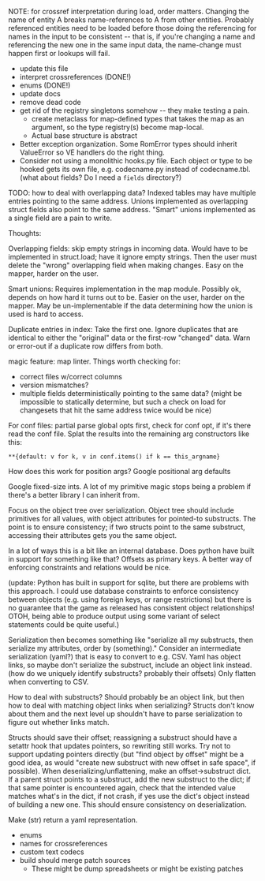 NOTE: for crossref interpretation during load, order matters. Changing
the name of entity A breaks name-references to A from other entities.
Probably referenced entities need to be loaded before those doing the
referencing for names in the input to be consistent -- that is, if
you're changing a name and referencing the new one in the same input
data, the name-change must happen first or lookups will fail.


* update this file
* interpret crossreferences (DONE!)
* enums (DONE!)
* update docs
* remove dead code
* get rid of the registry singletons somehow -- they make testing a
  pain.
  * create metaclass for map-defined types that takes the map as an
    argument, so the type registry(s) become map-local.
  * Actual base structure is abstract
* Better exception organization. Some RomError types should inherit
  ValueError so VE handlers do the right thing.
* Consider not using a monolithic hooks.py file. Each object or type to
  be hooked gets its own file, e.g. codecname.py instead of
  codecname.tbl. (what about fields? Do I need a `fields` directory?)

TODO: how to deal with overlapping data? Indexed tables may have
multiple entries pointing to the same address. Unions implemented as
overlapping struct fields also point to the same address. "Smart"
unions implemented as a single field are a pain to write.

Thoughts:

Overlapping fields: skip empty strings in incoming data. Would have
to be implemented in struct.load; have it ignore empty strings. Then
the user must delete the "wrong" overlapping field when making
changes. Easy on the mapper, harder on the user.

Smart unions: Requires implementation in the map module. Possibly
ok, depends on how hard it turns out to be. Easier on the user,
harder on the mapper. May be un-implementable if the data
determining how the union is used is hard to access.

Duplicate entries in index: Take the first one. Ignore duplicates
that are identical to either the "original" data or the first-row
"changed" data. Warn or error-out if a duplicate row differs from
both.

magic feature: map linter. Things worth checking for:

* correct files w/correct columns
* version mismatches?
* multiple fields deterministically pointing to the same data? (might be
  impossible to statically determine, but such a check on load for
  changesets that hit the same address twice would be nice)

For conf files: partial parse global opts first, check for conf opt, if it's
there read the conf file. Splat the results into the remaining arg
constructors like this: 

    **{default: v for k, v in conf.items() if k == this_argname}

How does this work for position args? Google positional arg defaults

Google fixed-size ints. A lot of my primitive magic stops being a problem if
there's a better library I can inherit from.

Focus on the object tree over serialization. Object tree should include
primitives for all values, with object attributes for pointed-to substructs.
The point is to ensure consistency; if two structs point to the same
substruct, accessing their attributes gets you the same object.

In a lot of ways this is a bit like an internal database. Does python have
built in support for something like that? Offsets as primary keys. A better
way of enforcing constraints and relations would be nice.

(update: Python has built in support for sqlite, but there are problems with
this approach. I could use database constraints to enforce consistency between
objects (e.g. using foreign keys, or range restrictions) but there is no
guarantee that the game as released has consistent object relationships! OTOH,
being able to produce output using some variant of select statements could be
quite useful.)

Serialization then becomes something like "serialize all my substructs, then
serialize my attributes, order by (something)." Consider an intermediate
serialization (yaml?) that is easy to convert to e.g. CSV. Yaml has object
links, so maybe don't serialize the substruct, include an object link instead.
(how do we uniquely identify substructs? probably their offsets) Only flatten
when converting to CSV.

How to deal with substructs? Should probably be an object link, but then how
to deal with matching object links when serializing? Structs don't know about
them and the next level up shouldn't have to parse serialization to figure out
whether links match.

Structs should save their offset; reassigning a substruct should have a
setattr hook that updates pointers, so rewriting still works. Try not to
support updating pointers directly (but "find object by offset" might be a
good idea, as would "create new substruct with new offset in safe space", if
possible). When deserializing/unflattening, make an offset->substruct dict. If
a parent struct points to a substruct, add the new substruct to the dict; if
that same pointer is encountered again, check that the intended value matches
what's in the dict, if not crash, if yes use the dict's object instead of
building a new one. This should ensure consistency on deserialization.

Make (str) return a yaml representation.

* enums
* names for crossreferences
* custom text codecs
* build should merge patch sources
  - These might be dump spreadsheets or might be existing patches
